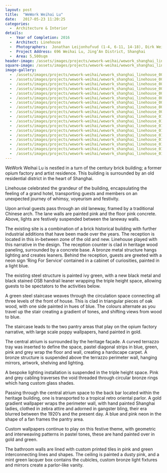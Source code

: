 ```yaml
---
layout: post
title:  "WeWork Weihai Lu"
date:   2017-05-23 11:20:25
categories:
  -  Architecture & Interior
details:
  -  Year of Completion: 2016
  -  Architect: Linehouse
  -  Photographers:  Jonathan Leijonhufvud (1-4, 6-11, 14-18), Dirk Weiblen (5, 12, 13)
  -  Project Address: 696 Weihai Lu, Jing’An District, Shanghai 
  -  Area: 5,500sqm
header-image: /assets/images/projects/wework-weihai/wework_shanghai_linehouse_002.jpg
square-image: /assets/images/projects/wework-weihai/wework_shanghai_linehouse_square.jpg
image-gallery:
  -  /assets/images/projects/wework-weihai/wework_shanghai_linehouse_001.jpg
  -  /assets/images/projects/wework-weihai/wework_shanghai_linehouse_002.jpg	
  -  /assets/images/projects/wework-weihai/wework_shanghai_linehouse_003.jpg
  -  /assets/images/projects/wework-weihai/wework_shanghai_linehouse_004.jpg
  -  /assets/images/projects/wework-weihai/wework_shanghai_linehouse_005.jpg
  -  /assets/images/projects/wework-weihai/wework_shanghai_linehouse_006.jpg
  -  /assets/images/projects/wework-weihai/wework_shanghai_linehouse_007.jpg
  -  /assets/images/projects/wework-weihai/wework_shanghai_linehouse_008.jpg
  -  /assets/images/projects/wework-weihai/wework_shanghai_linehouse_009.jpg
  -  /assets/images/projects/wework-weihai/wework_shanghai_linehouse_010.jpg
  -  /assets/images/projects/wework-weihai/wework_shanghai_linehouse_011.jpg
  -  /assets/images/projects/wework-weihai/wework_shanghai_linehouse_012.jpg
  -  /assets/images/projects/wework-weihai/wework_shanghai_linehouse_013.jpg
  -  /assets/images/projects/wework-weihai/wework_shanghai_linehouse_014.jpg
  -  /assets/images/projects/wework-weihai/wework_shanghai_linehouse_015.jpg
  -  /assets/images/projects/wework-weihai/wework_shanghai_linehouse_016.jpg
  -  /assets/images/projects/wework-weihai/wework_shanghai_linehouse_017.jpg
  -  /assets/images/projects/wework-weihai/wework_shanghai_linehouse_018.jpg
---
```

WeWork Weihai Lu is nestled in a turn of the century brick building; a former opium factory and artist residence. This building is surrounded by an old residential district in the heart of Shanghai.

Linehouse celebrated the grandeur of the building, encapsulating the feeling of a grand hotel, transporting guests and members on an unexpected journey of whimsy, voyeurism and festivity.

Upon arrival guests pass through an old laneway, framed by a traditional Chinese arch. The lane walls are painted pink and the floor pink concrete. Above, lights are festively suspended between the laneway walls.

The existing site is a combination of a brick historical building with further industrial additions that have been made over the years. The reception is located in this in-between zone of the old and new. Linehouse played with this narrative in the design. The reception counter is clad in heritage wood paneling, surrounded by a concrete base. A bronze metal structure hangs lighting and creates leaners. Behind the reception, guests are greeted with a neon sign ‘Ring For Service’ contained in a cabinet of curiosities, painted in a light blue.

The existing steel structure is painted ivy green, with a new black metal and black stained OSB handrail leaner wrapping the triple height space, allowing guests to be spectators to the activities below.

A green steel staircase weaves through the circulation space connecting all three levels of the front of house. This is clad in triangular pieces of oak wood, with one side painted in hues of blue. The colours alternate as you travel up the stair creating a gradient of tones, and shifting views from wood to blue.

The staircase leads to the two pantry areas that play on the opium factory narrative, with large scale poppy wallpapers, hand painted in gold.

The central atrium is surrounded by the heritage façade. A curved terrazzo tray was inserted to define the space, pastel diagonal strips in blue, green, pink and grey wrap the floor and wall, creating a hardscape carpet. A bronze structure is suspended above the terrazzo perimeter wall, hanging mirrors, artwork, shelving and lighting.
  
A bespoke lighting installation is suspended in the triple height space. Pink and grey cabling traverses the void threaded through circular bronze rings which hang custom glass shades.

Passing through the central atrium space to the back bar located within the heritage building, one is transported to a tropical retro oriental parlor. A gold gradient wallpaper wraps the perimeter wall, with hand painted Shanghai ladies, clothed in zebra attire and adorned in gangster bling, their era blurred between the 1920’s and the present day. A blue and pink neon in the shape of a fan frames the pantry area.

Custom wallpapers continue to play on this festive theme, with geometric and interweaving patterns in pastel tones, these are hand painted over in gold and green.

The bathroom walls are lined with custom printed tiles in pink and green interconnecting lines and shapes. The ceiling is painted a dusty pink, and a mint green lacquer box contains the cubicles, custom bronze light fixtures and mirrors create a parlor-like vanity.